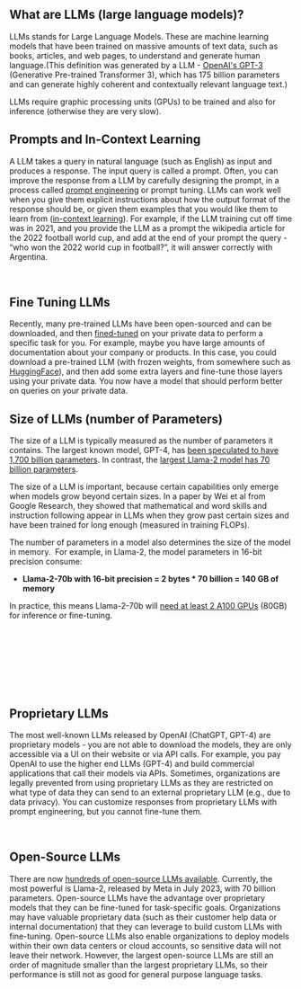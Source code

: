 **What are LLMs (large language models)?**
------------------------------------------

LLMs stands for Large Language Models. These are machine learning models that have been trained on massive amounts of text data, such as books, articles, and web pages, to understand and generate human language.(This definition was generated by a LLM - [OpenAI's GPT-3](https://openai.com/product) (Generative Pre-trained Transformer 3), which has 175 billion parameters and can generate highly coherent and contextually relevant language text.)

LLMs require graphic processing units (GPUs) to be trained and also for inference (otherwise they are very slow).

**Prompts and In-Context Learning**
-----------------------------------

A LLM takes a query in natural language (such as English) as input and produces a response. The input query is called a prompt. Often, you can improve the response from a LLM by carefully designing the prompt, in a process called [prompt engineering](https://www.hopsworks.ai/dictionary/prompt-engineering) or prompt tuning. LLMs can work well when you give them explicit instructions about how the output format of the response should be, or given them examples that you would like them to learn from ([in-context learning](https://www.hopsworks.ai/dictionary/in-context-learning-icl)). For example, if the LLM training cut off time was in 2021, and you provide the LLM as a prompt the wikipedia article for the 2022 football world cup, and add at the end of your prompt the query - “who won the 2022 world cup in football?”, it will answer correctly with Argentina.

‍

**Fine Tuning LLMs**
--------------------

Recently, many pre-trained LLMs have been open-sourced and can be downloaded, and then [fined-tuned](https://www.hopsworks.ai/dictionary/fine-tuning-llms) on your private data to perform a specific task for you. For example, maybe you have large amounts of documentation about your company or products. In this case, you could download a pre-trained LLM (with frozen weights, from somewhere such as [HuggingFace](https://huggingface.co/models?other=LLM)), and then add some extra layers and fine-tune those layers using your private data. You now have a model that should perform better on queries on your private data.

**Size of LLMs (number of Parameters)**
---------------------------------------

The size of a LLM is typically measured as the number of parameters it contains. The largest known model, GPT-4, has [been speculated to have 1,700 billion parameters](https://the-decoder.com/gpt-4-has-a-trillion-parameters/). In contrast, the [largest Llama-2 model has 70 billion parameters](https://huggingface.co/meta-llama/Llama-2-7b). 

The size of a LLM is important, because certain capabilities only emerge when models grow beyond certain sizes. In a paper by Wei et al from Google Research, they showed that mathematical and word skills and instruction following appear in LLMs when they grow past certain sizes and have been trained for long enough (measured in training FLOPs).

The number of parameters in a model also determines the size of the model in memory.  For example, in Llama-2, the model parameters in 16-bit precision consume:

* **Llama-2-70b with 16-bit precision = 2 bytes \* 70 billion = 140 GB of memory**

In practice, this means Llama-2-70b will [need at least 2 A100 GPUs](https://www.cursor.so/blog/llama-inference) (80GB) for inference or fine-tuning.

‍

‍

‍

‍

**Proprietary LLMs**
--------------------

The most well-known LLMs released by OpenAI (ChatGPT, GPT-4) are proprietary models - you are not able to download the models, they are only accessible via a UI on their website or via API calls. For example, you pay OpenAI to use the higher end LLMs (GPT-4) and build commercial applications that call their models via APIs. Sometimes, organizations are legally prevented from using proprietary LLMs as they are restricted on what type of data they can send to an external proprietary LLM (e.g., due to data privacy). You can customize responses from proprietary LLMs with prompt engineering, but you cannot fine-tune them.

‍

**Open-Source LLMs**
--------------------

There are now [hundreds of open-source LLMs available](https://github.com/Hannibal046/Awesome-LLM). Currently, the most powerful is Llama-2, released by Meta in July 2023, with 70 billion parameters. Open-source LLMs have the advantage over proprietary models that they can be fine-tuned for task-specific goals. Organizations may have valuable proprietary data (such as their customer help data or internal documentation) that they can leverage to build custom LLMs with fine-tuning. Open-source LLMs also enable organizations to deploy models within their own data centers or cloud accounts, so sensitive data will not leave their network. However, the largest open-source LLMs are still an order of magnitude smaller than the largest proprietary LLMs, so their performance is still not as good for general purpose language tasks.

